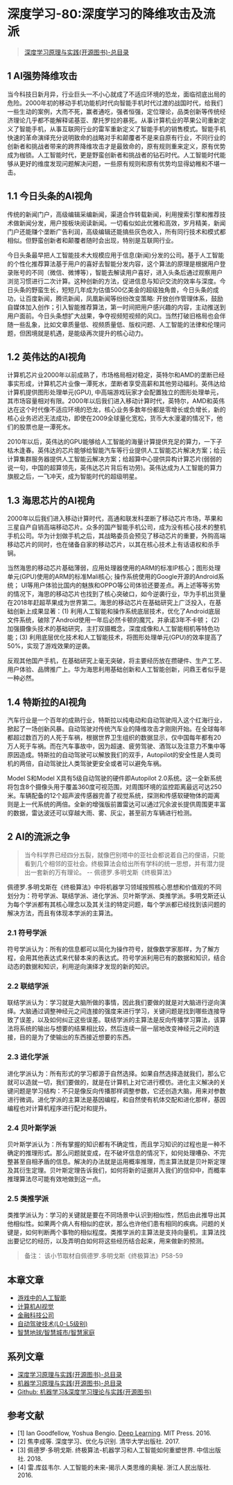 # 深度学习-80:深度学习的降维攻击及流派

> [深度学习原理与实践(开源图书)-总目录](https://blog.csdn.net/shareviews/article/details/83040730)

## 1 AI强势降维攻击

当今科技日新月异，行业巨头一不小心就成了不适应环境的恐龙，面临彻底出局的危险。2000年初的移动手机功能机时代向智能手机时代过渡的战国时代，给我们一些生动的案例，大而不死，赢者通吃，强者恒强，定位理论，品类创新等传统经济理论几乎都不能解释诺基亚、摩托罗拉的暴死。从事计算机业的苹果公司重新定义了智能手机，从事互联网行业的雷军重新定义了智能手机的销售模式。智能手机快速的革命演绎充分说明致命的战略对手和颠覆者不是来自原有行业，不同行业的创新者和挑战者带来的跨界降维攻击才是最致命的，原有规则重来定义，原有优势成为枷锁。人工智能时代，更是野蛮创新者和挑战者的钻石时代。人工智能时代能够从更好的维度发现问题解决问题，一些原有规则和原有优势均显得幼稚和不堪一击。

## 1.1 今日头条的AI视角

传统的新闻门户，高级编辑采编新闻，渠道合作转载新闻，利用搜索引擎和推荐技术做新闻分发，用户按板块阅读新闻。一切看似如此优雅和高效，岁月精美，新闻门户还能赚个垄断广告利润，高级编辑还能搞些灰色收入，所有同行技术和模式都相似。但野蛮创新者和颠覆者随时会出现，特别是互联网行业。

今日头条最早把人工智能技术大规模应用于信息(新闻)分发的公司。基于人工智能的个性化推荐算法基于用户的喜好去智能分发内容，这个算法的原理是根据用户登录账号的不同（微信、微博等），智能去解读用户喜好，进入头条后通过观察用户浏览习惯进行二次计算。这种创新的方法，促进信息与知识交流的效率与深度。今日头条的野蛮生长，短短几年成为估值500亿美金的超级独角兽，今日头条的成功，让百度新闻，腾讯新闻，凤凰新闻等纷纷改变策略: 开放创作管理体系，鼓励自媒体加入创作；引入智能推荐算法，第一时间把用户感兴趣的内容，主动推送到用户面前。今日头条想扩大战果，争夺视频短视频的风口。当然打破旧格局也会伴随一些乱象，比如文章质量低、视频质量低、版权问题、人工智能的法律和伦理问题，但困境就是机遇，是能级再次提升的核心动力。

## 1.2 英伟达的AI视角

计算机芯片业2000年以前成熟了，市场格局相对稳定，英特尔和AMD的垄断已经事实形成，计算机芯片业像一潭死水，垄断者享受高薪和其他劳动福利。英伟达给计算机提供图形处理单元(GPU), 中高端游戏玩家才会配置独立的图形处理单元，其市场容量相对有限。2000年以后我们进入移动计算时代，英特尔，AMD和英伟达在这个时代像不适应环境的恐龙，核心业务多数年份都是零增长或负增长，新的核心业务迟迟无法成功，即使在2009全球量化宽松，货币大水漫灌的情况下，他们的股票也是一潭死水。

2010年以后，英伟达的GPU能够给人工智能的海量计算提供充足的算力，一下子枯木逢春。英伟达的芯片能够给智能汽车等行业提供人工智能芯片解决方案；给云计算集群服务器提供人工智能云解决方案；给超算中心提供异构计算芯片(弱弱的说一句，中国的超算领先，英伟达芯片背后有功劳)。英伟达成为人工智能的算力旗舰之后，一飞冲天，成为智能时代的超级明星。

## 1.3 海思芯片的AI视角

2000年以后我们进入移动计算时代，高通和联发科垄断了移动芯片市场，苹果和三星自产自销高端移动芯片。众多的国产智能手机公司，成为没有核心技术的整机手机公司。华为计划做手机之后，其战略委员会预见了移动芯片的重要，外购高端移动芯片的同时，也在储备自家的移动芯片，以其在核心技术上有话语权和杀手锏。

当然海思的移动芯片基础薄弱，应用处理器使用的ARM的标准IP核心；图形处理单元(GPU)使用的ARM的标准Mali核心; 操作系统使用的Google开源的Android系统； UI等用户体验比国内的魅族和OPPO等公司体验还要差点。再上述等等劣势的情况下，海思的移动芯片也找到了核心突破口，如今逆袭行业，华为手机出货量在2018年赶超苹果成为世界第二。海思的移动芯片在基础研究上广泛投入，在基础创新上成果显著：(1) 利用人工智能和操作系统底层技术，优化了Android底层文件系统，破除了Android使用一年后必然卡顿的魔咒，并承诺3年不卡顿； (2) 加强摄像头技术的基础研究，主打双摄概念，深度成像和人工智能相机等特色功能；(3) 利用底层优化技术和人工智能技术，将图形处理单元(GPU)的效率提高了50%，实现了游戏效果的逆袭。

反观其他国产手机，在基础研究上毫无突破，将主要经历放在攒硬件、生产工艺、用户体验、品牌推广上。华为海思利用基础创新和人工智能创新，问鼎王者似乎是一种必然。

## 1.4 特斯拉的AI视角

汽车行业是一个百年的成熟行业，特斯拉以纯电动和自动驾驶闯入这个红海行业，掀起了一场创新风暴。自动驾驶对传统汽车业的降维攻击才刚刚开始。在全球每年都超过数百万的人死于车祸，根据世界卫生组织的数据显示，仅中国每年都有20万人死于车祸。而在汽车事故中，因为超速、疲劳驾驶、酒驾以及注意力不集中等原因造成。特斯拉的自动驾驶可以解放我们的双手，Autopilot的安全性是人类司机的两倍，自动驾驶比人类驾驶更安全或者可以避免车祸。

Model S和Model X具有5级自动驾驶的硬件即Autopilot 2.0系统。这一全新系统将包含8个摄像头用于覆盖360度可视范围，对周围环境的监控距离最远可达250米。车辆配备的12个超声波传感器完善了视觉系统，探测和传感软硬物体的距离则是上一代系统的两倍。全新的增强版前置雷达可以通过冗余波长提供周围更丰富的数据，雷达波还可以穿越大雨、雾、灰尘，甚至前方车辆进行检测。

## 2 AI的流派之争

> 当今科学界已经四分五裂，就像巴别塔中的亚社会都说着自己的俚语，只能看到几个相邻的亚社会。终极算法会给出所有学科的统一思想，并有潜力提出一套新的万有理论。 -- 佩德罗.多明戈斯《终极算法》

佩德罗.多明戈斯在《终极算法》中将机器学习领域按照核心思想和价值观的不同划分为：符号学派、联结学派、进化学派、贝叶斯学派、类推学派。多明戈斯还认为每个学派都有其核心理念以及其关注的特定问题，每个学派都已经找到该问题的解决方法，而且有体现本学派的主算法。

### 2.1 符号学派

符号学派认为：所有的信息都可以简化为操作符号，就像数学家那样，为了解方程，会用其他表达式来代替本来的表达式。符号学派利用已有的数据和知识，结合动态的数据和知识，利用逆向演绎才发现的新的知识。

### 2.2 联结学派

联结学派认为：学习就是大脑所做的事情，因此我们要做的就是对大脑进行逆向演绎。大脑通过调整神经元之间连接的强度来进行学习，关键问题是找到哪些连接导致了误差，以及如何纠正这些误差。联结学派的主算法是反向传播学习算法，该算法将系统的输出与想要的结果相比较，然后连续一层一层地改变神经元之间的连接，目的是为了使输出的东西接近想要的东西。

### 2.3 进化学派

进化学派认为：所有形式的学习都源于自然选择。如果自然选择造就我们，那么它就可以造就一切，我们要做的，就是在计算机上对它进行模仿。进化主义解决的关键问题是学习结构：不只是像反向传播那样调整参数，它还创造大脑，用来对参数进行微调。进化学派的主算法是基因编程，和自然使有机体交配和进化那样，基因编程也对计算机程序进行配对和提升。

### 2.4 贝叶斯学派

贝叶斯学派认为：所有掌握的知识都有不确定性，而且学习知识的过程也是一种不确定的推理形式。那么问题就变成，在不破坏信息的情况下，如何处理嘈杂、不完整甚至自相矛盾的信息。解决的办法就是运用概率推理，而主算法就是贝叶斯定理及其衍生定理。贝叶斯定理告诉我们，如何将新的证据并入我们的信仰中，而概率推理算法尽可能有效地做到这一点。

### 2.5 类推学派

类推学派认为：学习的关键就是要在不同场景中认识到相似性，然后由此推导出其他相似性。如果两个病人有相似的症状，那么也许他们患有相同的疾病。问题的关键是，如何判断两个事物的相似程度。类推学派的主算法是支持向量机，主算法找出要记忆的经历，以及弄明白如何将这些经历结合起来，用来做新的预测。

> 备注： 该小节取材自佩德罗.多明戈斯《终极算法》P58-59

## 本章文章

- [游戏中的人工智能](./81-ai-game.md)
- [计算机AI视觉](./82-ai-cv.md)
- [金融科技公司](./83-ai-finance.md)
- [自动驾驶技术(L0-L5级别)](./84-ai-pilot.md)
- [智慧地球/智慧城市/智慧家庭](./86-smart-earth.md)

## 系列文章

- [深度学习原理与实践(开源图书)-总目录](https://blog.csdn.net/shareviews/article/details/83040730)
- [机器学习原理与实践(开源图书)-总目录](https://blog.csdn.net/shareviews/article/details/83030331)
- [Github: 机器学习&深度学习理论与实践(开源图书)](https://github.com/media-tm/MTOpenML)

## 参考文献

- [1] Ian Goodfellow, Yoshua Bengio. [Deep Learning](http://www.deeplearningbook.org/). MIT Press. 2016.
- [2] 焦李成等. 深度学习、优化与识别. 清华大学出版社. 2017.
- [3] 佩德罗·多明戈斯. 终极算法-机器学习和人工智能如何重塑世界. 中信出版社. 2018.
- [4] 雷.库兹韦尔. 人工智能的未来-揭示人类思维的奥秘.  浙江人民出版社. 2016.